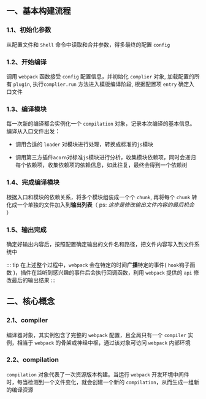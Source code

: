 ## 一、基本构建流程
### 1.1、初始化参数

  从配置文件和 `Shell` 命令中读取和合并参数，得多最终的配置 `config`

### 1.2、开始编译

  调用 `webpack` 函数接受 `config` 配置信息，并初始化 `complier` 对象, 加载配置的所有 `plugin`, 执行`complier.run` 方法进入模版编译阶段, 根据配置项 `entry` 确定入口文件

### 1.3、编译模块

  每一次新的编译都会实例化一个 `compilation` 对象，记录本次编译的基本信息。编译从入口文件出发：
  - 调用合适的 `loader` 对模块进行处理，转换成标准的`js`模块

  - 调用第三方插件`acorn`对标准`js`模块进行分析，收集模块依赖项，同时会递归每个依赖项，收集依赖项的依赖信息，如此往复，最终会得到一个依赖树

### 1.4、完成编译模块

  根据入口和模块的依赖关系，将多个模块组装成一个个 `chunk`, 再将每个 `chunk` 转化成一个单独的文件加入到**输出列表**（ ps: *这步是修改输出文件内容的最后机会* ）

### 1.5、输出完成

  确定好输出内容后，按照配置确定输出的文件名和路径，把文件内容写入到文件系统中

::: tip
在上述整个过程中，`webpack` 会在特定的时间**广播**特定的事件( `hook`钩子函数 )，插件在监听到感兴趣的事件后会执行回调函数，利用 `webpack` 提供的 `api` 修改最后的输出结果
:::

## 二、核心概念

### 2.1、compiler

编译器对象，其实例包含了完整的 `webpack` 配置，且全局只有一个 `compiler` 实例，相当于 `webpack` 的骨架或神经中枢，通过该对象可访问 `webpack` 内部环境

### 2.2、compilation

`compilation` 对象代表了一次资源版本构建。当运行 `webpack` 开发环境中间件时，每当检测到一个文件变化，就会创建一个新的 `compilation`，从而生成一组新的编译资源



